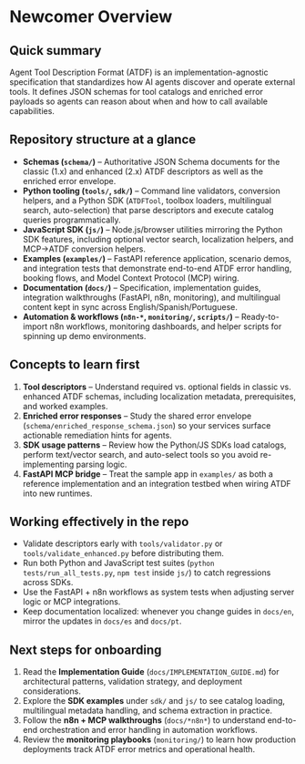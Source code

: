 # Newcomer Overview

## Quick summary
Agent Tool Description Format (ATDF) is an implementation-agnostic specification that standardizes how AI agents discover and operate external tools. It defines JSON schemas for tool catalogs and enriched error payloads so agents can reason about when and how to call available capabilities.

## Repository structure at a glance
- **Schemas (`schema/`)** – Authoritative JSON Schema documents for the classic (1.x) and enhanced (2.x) ATDF descriptors as well as the enriched error envelope.
- **Python tooling (`tools/`, `sdk/`)** – Command line validators, conversion helpers, and a Python SDK (`ATDFTool`, toolbox loaders, multilingual search, auto-selection) that parse descriptors and execute catalog queries programmatically.
- **JavaScript SDK (`js/`)** – Node.js/browser utilities mirroring the Python SDK features, including optional vector search, localization helpers, and MCP→ATDF conversion helpers.
- **Examples (`examples/`)** – FastAPI reference application, scenario demos, and integration tests that demonstrate end-to-end ATDF error handling, booking flows, and Model Context Protocol (MCP) wiring.
- **Documentation (`docs/`)** – Specification, implementation guides, integration walkthroughs (FastAPI, n8n, monitoring), and multilingual content kept in sync across English/Spanish/Portuguese.
- **Automation & workflows (`n8n-*`, `monitoring/`, `scripts/`)** – Ready-to-import n8n workflows, monitoring dashboards, and helper scripts for spinning up demo environments.

## Concepts to learn first
1. **Tool descriptors** – Understand required vs. optional fields in classic vs. enhanced ATDF schemas, including localization metadata, prerequisites, and worked examples.
2. **Enriched error responses** – Study the shared error envelope (`schema/enriched_response_schema.json`) so your services surface actionable remediation hints for agents.
3. **SDK usage patterns** – Review how the Python/JS SDKs load catalogs, perform text/vector search, and auto-select tools so you avoid re-implementing parsing logic.
4. **FastAPI MCP bridge** – Treat the sample app in `examples/` as both a reference implementation and an integration testbed when wiring ATDF into new runtimes.

## Working effectively in the repo
- Validate descriptors early with `tools/validator.py` or `tools/validate_enhanced.py` before distributing them.
- Run both Python and JavaScript test suites (`python tests/run_all_tests.py`, `npm test` inside `js/`) to catch regressions across SDKs.
- Use the FastAPI + n8n workflows as system tests when adjusting server logic or MCP integrations.
- Keep documentation localized: whenever you change guides in `docs/en`, mirror the updates in `docs/es` and `docs/pt`.

## Next steps for onboarding
1. Read the **Implementation Guide** (`docs/IMPLEMENTATION_GUIDE.md`) for architectural patterns, validation strategy, and deployment considerations.
2. Explore the **SDK examples** under `sdk/` and `js/` to see catalog loading, multilingual metadata handling, and schema extraction in practice.
3. Follow the **n8n + MCP walkthroughs** (`docs/*n8n*`) to understand end-to-end orchestration and error handling in automation workflows.
4. Review the **monitoring playbooks** (`monitoring/`) to learn how production deployments track ATDF error metrics and operational health.
